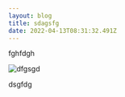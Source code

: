 ```yaml
---
layout: blog
title: sdagsfg
date: 2022-04-13T08:31:32.491Z
---
```

fghfdgh

![dfgsgd](/p1.jpg "dfgdfsg")

dsgfdg